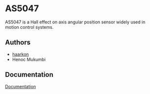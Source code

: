 
# AS5047 

AS5047 is a Hall effect on axis angular position sensor widely used in motion control systems.
## Authors

- [haarkon](https://github.com/haarkon)
- Henoc Mukumbi


## Documentation

[Documentation](https://github.com/haarkon/AS5047/blob/master/html/index.html)

